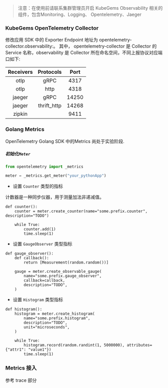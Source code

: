> 注意：在使用前请联系集群管理员开启 KubeGems Observability 相关的组件，包含Monitoring、Logging、 Opentelemetry、Jaeger

### KubeGems OpenTelemetry Collector

修改应用 SDK 中的 Exporter Endpoint 地址为 opentelemetry-collector.observability:<port>。 其中， opentelemetry-collector 是 Collector 的 Service 名称，observability 是 Collector 所在命名空间，不同上报协议对应端口如下:

| Receivers |  Protocols  | Port  |
| :-------: | :---------: | :---: |
|   otlp    |    gRPC     | 4317  |
|   otlp    |    http     | 4318  |
|  jaeger   |    gRPC     | 14250 |
|  jaeger   | thrift_http | 14268 |
|  zipkin   |             | 9411  |

###  Golang Metrics 

OpenTelemetry Golang SDK 中的Metrics 尚处于实验阶段.

##### 初始化`Meter`

```python
from opentelemetry import _metrics

meter = _metrics.get_meter("your_pythonApp")
```

- 设置 `Counter` 类型的指标

计数器是一种同步仪器，用于测量加法非递减值。

```
def counter():
    counter = meter.create_counter(name="some.prefix.counter", description="TODO")

    while True:
        counter.add(1)
        time.sleep(1)
```

- 设置 `GaugeObserver` 类型指标

```
def gauge_observer():
    def callback():
        return [Measurement(random.random())]

    gauge = meter.create_observable_gauge(
        name="some.prefix.gauge_observer",
        callback=callback,
        description="TODO",
    )
```

- 设置 `Histogram` 类型指标

```
def histogram():
    histogram = meter.create_histogram(
        name="some.prefix.histogram",
        description="TODO",
        unit="microseconds",
    )

    while True:
        histogram.record(random.randint(1, 5000000), attributes={"attr1": "value1"})
        time.sleep(1)
```

### Metrics 接入

参考 trace 部分
